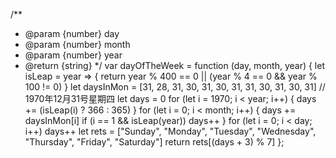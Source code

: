/**
 * @param {number} day
 * @param {number} month
 * @param {number} year
 * @return {string}
 */
var dayOfTheWeek = function (day, month, year) {
    let isLeap = year => {
        return year % 400 == 0 || (year % 4 == 0 && year % 100 != 0)
    }
    let daysInMon = [31, 28, 31, 30, 31, 30, 31, 31, 30, 31, 30, 31]
    // 1970年12月31号星期四
    let days = 0
    for (let i = 1970; i < year; i++) {
        days += (isLeap(i) ? 366 : 365)
    }
    for (let i = 0; i < month; i++) {
        days += daysInMon[i]
        if (i == 1 && isLeap(year)) days++
    }
    for (let i = 0; i < day; i++) days++
    let rets = ["Sunday", "Monday", "Tuesday", "Wednesday", "Thursday", "Friday", "Saturday"]
    return rets[(days + 3) % 7]
};